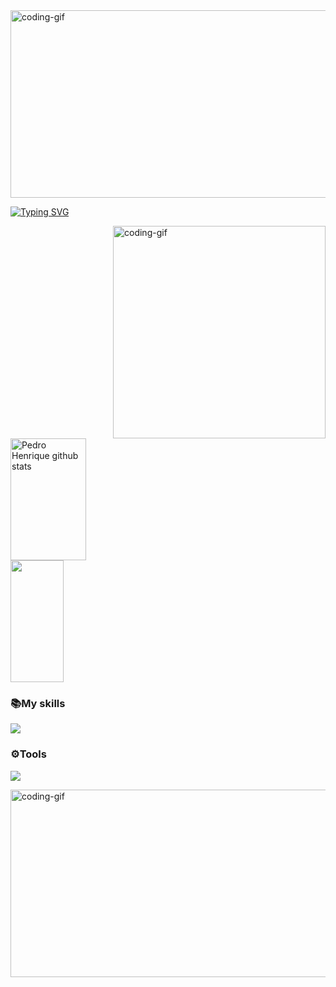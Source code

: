 <img align="center" alt="coding-gif" width="1100" height="300" src="https://i.pinimg.com/736x/4b/f8/e5/4bf8e5320b56f866e441bb40857bfed1.jpg">

[![Typing SVG](https://readme-typing-svg.herokuapp.com/?color=ffffffc9&size=35&center=true&vCenter=true&width=1000&lines=HELLO,+MY+NAME+is+Pedro;i'm+16+years+old;I+am+from+Recife,PE;Be+Welcome!+:%29)](https://git.io/typing-svg) 

<img align="right" alt="coding-gif" width="340" src="https://i.pinimg.com/originals/bd/22/c5/bd22c5644c600532c3370b63134a2d35.gif">
<div align="left">  
   <img width="49%" height="195px" src="https://github-readme-stats.vercel.app/api?username=PedroHenrique756&show_icons=true&count_private=true&hide_border=true&title_color=ffffffc9&icon_color=ffffffc9&text_color=c9d1d9&bg_color=0d1117" alt="Pedro Henrique github stats"/>
</div>
<div>
    <img width="41%" height="195px" src="https://github-readme-stats.vercel.app/api/top-langs/?username=PedroHenrique756&layout=compact&hide_border=true&title_color=ffffffc9&text_color=ffffffc9&bg_color=0d1117" />
</div>
 
### 📚My skills
 <img src="https://skillicons.dev/icons?i=html,css,python,django,javascript,nodejs,mysql,postgres" /><br>
 
### ⚙️Tools
<img src="https://skillicons.dev/icons?i=vscode,visualstudio,pycharm,sublime,figma,git,github,windows " /><br>

<img align="center" alt="coding-gif" width="1100" height="300" src="https://i.pinimg.com/originals/c8/4f/b7/c84fb740471d58ba9597ace28969d490.gif">
